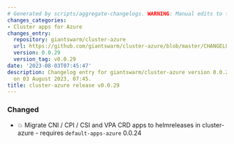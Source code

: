 ```yaml
---
# Generated by scripts/aggregate-changelogs. WARNING: Manual edits to this files will be overwritten.
changes_categories:
- Cluster apps for Azure
changes_entry:
  repository: giantswarm/cluster-azure
  url: https://github.com/giantswarm/cluster-azure/blob/master/CHANGELOG.md#0029---2023-08-03
  version: 0.0.29
  version_tag: v0.0.29
date: '2023-08-03T07:45:47'
description: Changelog entry for giantswarm/cluster-azure version 0.0.29, published
  on 03 August 2023, 07:45.
title: cluster-azure release v0.0.29
---
```


### Changed
- :boom: Migrate CNI / CPI / CSI and VPA CRD apps to helmreleases in cluster-azure - requires `default-apps-azure` 0.0.24
